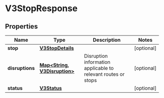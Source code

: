 # V3StopResponse

## Properties
Name | Type | Description | Notes
------------ | ------------- | ------------- | -------------
**stop** | [**V3StopDetails**](V3StopDetails.md) |  |  [optional]
**disruptions** | [**Map&lt;String, V3Disruption&gt;**](V3Disruption.md) | Disruption information applicable to relevant routes or stops |  [optional]
**status** | [**V3Status**](V3Status.md) |  |  [optional]

